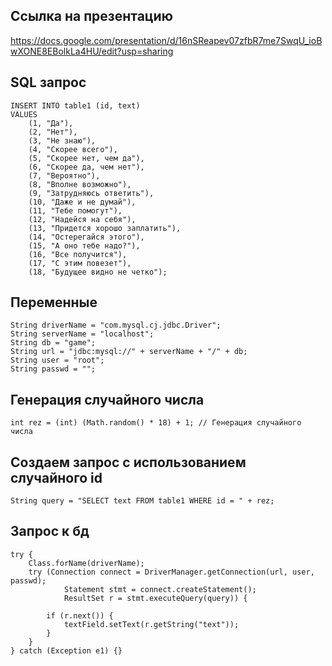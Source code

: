 ## Ссылка на презентацию
https://docs.google.com/presentation/d/16nSReapev07zfbR7me7SwqU_ioBwXONE8EBolkLa4HU/edit?usp=sharing

## SQL запрос
```
INSERT INTO table1 (id, text)
VALUES 
    (1, "Да"),
    (2, "Нет"),
    (3, "Не знаю"),
    (4, "Скорее всего"),
    (5, "Скорее нет, чем да"),
    (6, "Скорее да, чем нет"),
    (7, "Вероятно"),
    (8, "Вполне возможно"),
    (9, "Затрудняюсь ответить"),
    (10, "Даже и не думай"),
    (11, "Тебе помогут"),
    (12, "Надейся на себя"),
    (13, "Придется хорошо заплатить"),
    (14, "Остерегайся этого"),
    (15, "А оно тебе надо?"),
    (16, "Все получится"),
    (17, "С этим повезет"),
    (18, "Будущее видно не четко");
```


## Переменные
```
String driverName = "com.mysql.cj.jdbc.Driver";
String serverName = "localhost";
String db = "game";
String url = "jdbc:mysql://" + serverName + "/" + db;
String user = "root";
String passwd = "";
```

## Генерация случайного числа
```
int rez = (int) (Math.random() * 18) + 1; // Генерация случайного числа
```

## Создаем запрос с использованием случайного id
```
String query = "SELECT text FROM table1 WHERE id = " + rez;
```

## Запрос к бд
```
try {
    Class.forName(driverName);
    try (Connection connect = DriverManager.getConnection(url, user, passwd);
            Statement stmt = connect.createStatement();
            ResultSet r = stmt.executeQuery(query)) {

        if (r.next()) {
            textField.setText(r.getString("text"));
        } 
    }
} catch (Exception e1) {}
```
